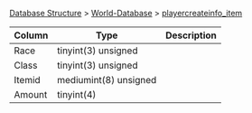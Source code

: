 [Database Structure](Database-Structure) > [World-Database](World-Database) > [playercreateinfo_item](playercreateinfo_item)

Column | Type | Description
--- | --- | ---
Race | tinyint(3) unsigned | 
Class | tinyint(3) unsigned | 
Itemid | mediumint(8) unsigned | 
Amount | tinyint(4) | 
